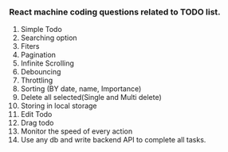 ### React machine coding questions related to TODO list.

1. Simple Todo
2. Searching option
3. Fiters
4. Pagination
5. Infinite Scrolling
6. Debouncing
7. Throttling
8. Sorting (BY date, name, Importance)
9. Delete all selected(Single and Multi delete)
10. Storing in local storage
11. Edit Todo
12. Drag todo
13. Monitor the speed of every action
14. Use any db and write backend API to complete all tasks.
